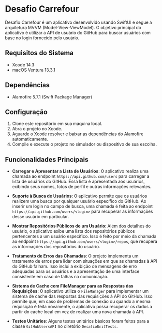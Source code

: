 # Desafio Carrefour

Desafio Carrefour é um aplicativo desenvolvido usando SwiftUI e segue a arquitetura MVVM (Model-View-ViewModel). O objetivo principal do aplicativo é utilizar a API de usuário do GitHub para buscar usuários com base no login fornecido pelo usuário.

## Requisitos do Sistema

- Xcode 14.3
- macOS Ventura 13.3.1

## Dependências

- Alamofire 5.7.1 (Swift Package Manager)

## Configuração

1. Clone este repositório em sua máquina local.
2. Abra o projeto no Xcode.
3. Aguarde o Xcode resolver e baixar as dependências do Alamofire automaticamente.
4. Compile e execute o projeto no simulador ou dispositivo de sua escolha.

## Funcionalidades Principais

- **Carregar e Apresentar a Lista de Usuários**: O aplicativo realiza uma chamada ao endpoint `https://api.github.com/users` para carregar a lista de usuários do GitHub. Essa lista é apresentada aos usuários, exibindo seus nomes, fotos de perfil e outras informações relevantes.

- **Suporte à Busca de Usuários**: O aplicativo permite que os usuários realizem uma busca por qualquer usuário específico do GitHub. Ao inserir um login no campo de busca, uma chamada é feita ao endpoint `https://api.github.com/users/<login>` para recuperar as informações desse usuário em particular.

- **Mostrar Repositórios Públicos de um Usuário**: Além dos detalhes do usuário, o aplicativo exibe uma lista dos repositórios públicos pertencentes a um usuário específico. Isso é feito por meio da chamada ao endpoint `https://api.github.com/users/<login>/repos`, que recupera as informações dos repositórios do usuário.

- **Tratamento de Erros das Chamadas**: O projeto implementa um tratamento de erros para lidar com situações em que as chamadas à API do GitHub falham. Isso inclui a exibição de mensagens de erro adequadas para os usuários e a apresentação de uma interface consistente em caso de falhas na comunicação.

- **Sistema de Cache com FileManager para as Respostas das Requisições**: O aplicativo utiliza o `FileManager` para implementar um sistema de cache das respostas das requisições à API do GitHub. Isso permite que, em caso de problemas de conexão ou quando a mesma requisição é feita novamente, o aplicativo possa recuperar os dados a partir do cache local em vez de realizar uma nova chamada à API.

- **Testes Unitários**: Alguns testes unitários básicos foram feitos para a classe `GitHubUsersAPI` no diretório `DesafioUnitTests`.
